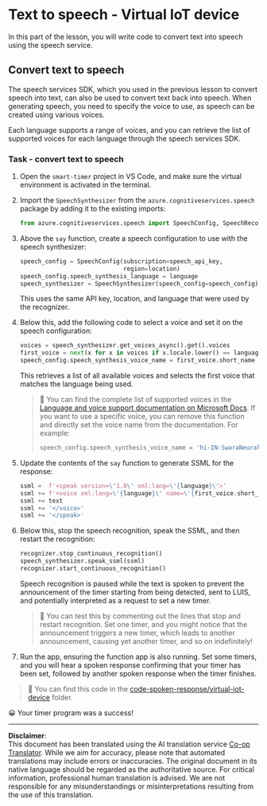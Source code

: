 <!--
CO_OP_TRANSLATOR_METADATA:
{
  "original_hash": "7966848a1f870e4c42edb4db67b13c57",
  "translation_date": "2025-08-28T19:17:31+00:00",
  "source_file": "6-consumer/lessons/3-spoken-feedback/virtual-device-text-to-speech.md",
  "language_code": "en"
}
-->
# Text to speech - Virtual IoT device

In this part of the lesson, you will write code to convert text into speech using the speech service.

## Convert text to speech

The speech services SDK, which you used in the previous lesson to convert speech into text, can also be used to convert text back into speech. When generating speech, you need to specify the voice to use, as speech can be created using various voices.

Each language supports a range of voices, and you can retrieve the list of supported voices for each language through the speech services SDK.

### Task - convert text to speech

1. Open the `smart-timer` project in VS Code, and make sure the virtual environment is activated in the terminal.

1. Import the `SpeechSynthesizer` from the `azure.cognitiveservices.speech` package by adding it to the existing imports:

    ```python
    from azure.cognitiveservices.speech import SpeechConfig, SpeechRecognizer, SpeechSynthesizer
    ```

1. Above the `say` function, create a speech configuration to use with the speech synthesizer:

    ```python
    speech_config = SpeechConfig(subscription=speech_api_key,
                                 region=location)
    speech_config.speech_synthesis_language = language
    speech_synthesizer = SpeechSynthesizer(speech_config=speech_config)
    ```

    This uses the same API key, location, and language that were used by the recognizer.

1. Below this, add the following code to select a voice and set it on the speech configuration:

    ```python
    voices = speech_synthesizer.get_voices_async().get().voices
    first_voice = next(x for x in voices if x.locale.lower() == language.lower())
    speech_config.speech_synthesis_voice_name = first_voice.short_name
    ```

    This retrieves a list of all available voices and selects the first voice that matches the language being used.

    > 💁 You can find the complete list of supported voices in the [Language and voice support documentation on Microsoft Docs](https://docs.microsoft.com/azure/cognitive-services/speech-service/language-support?WT.mc_id=academic-17441-jabenn#text-to-speech). If you want to use a specific voice, you can remove this function and directly set the voice name from the documentation. For example:
    >
    > ```python
    > speech_config.speech_synthesis_voice_name = 'hi-IN-SwaraNeural'
    > ```

1. Update the contents of the `say` function to generate SSML for the response:

    ```python
    ssml =  f'<speak version=\'1.0\' xml:lang=\'{language}\'>'
    ssml += f'<voice xml:lang=\'{language}\' name=\'{first_voice.short_name}\'>'
    ssml += text
    ssml += '</voice>'
    ssml += '</speak>'
    ```

1. Below this, stop the speech recognition, speak the SSML, and then restart the recognition:

    ```python
    recognizer.stop_continuous_recognition()
    speech_synthesizer.speak_ssml(ssml)
    recognizer.start_continuous_recognition()
    ```

    Speech recognition is paused while the text is spoken to prevent the announcement of the timer starting from being detected, sent to LUIS, and potentially interpreted as a request to set a new timer.

    > 💁 You can test this by commenting out the lines that stop and restart recognition. Set one timer, and you might notice that the announcement triggers a new timer, which leads to another announcement, causing yet another timer, and so on indefinitely!

1. Run the app, ensuring the function app is also running. Set some timers, and you will hear a spoken response confirming that your timer has been set, followed by another spoken response when the timer finishes.

> 💁 You can find this code in the [code-spoken-response/virtual-iot-device](../../../../../6-consumer/lessons/3-spoken-feedback/code-spoken-response/virtual-iot-device) folder.

😀 Your timer program was a success!

---

**Disclaimer**:  
This document has been translated using the AI translation service [Co-op Translator](https://github.com/Azure/co-op-translator). While we aim for accuracy, please note that automated translations may include errors or inaccuracies. The original document in its native language should be regarded as the authoritative source. For critical information, professional human translation is advised. We are not responsible for any misunderstandings or misinterpretations resulting from the use of this translation.